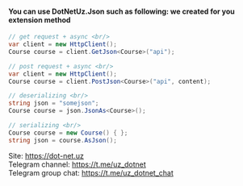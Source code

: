 ﻿<h4>You can use DotNetUz.Json such as following:
we created for you extension method </h4>


```csharp
// get request + async <br/>
var client = new HttpClient();
Course course = client.GetJson<Course>("api");

// post request + async <br/>
var client = new HttpClient();
Course course = client.PostJson<Course>("api", content);

// deserializing <br/>
string json = "somejson";
Course course = json.JsonAs<Course>();

// serializing <br/>
Course course = new Course() { };
string json = course.AsJson();
```

Site: https://dot-net.uz <br/>
Telegram channel: https://t.me/uz_dotnet <br/>
Telegram group chat: https://t.me/uz_dotnet_chat <br/>
